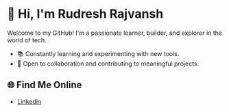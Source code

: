 # 👋 Hi, I'm Rudresh Rajvansh

Welcome to my GitHub! I'm a passionate learner, builder, and explorer in the world of tech. 

- 📚 Constantly learning and experimenting with new tools.
- 🤝 Open to collaboration and contributing to meaningful projects.

## 🌐 Find Me Online
- [LinkedIn](https://www.linkedin.com/in/rudreshrajvansh)

